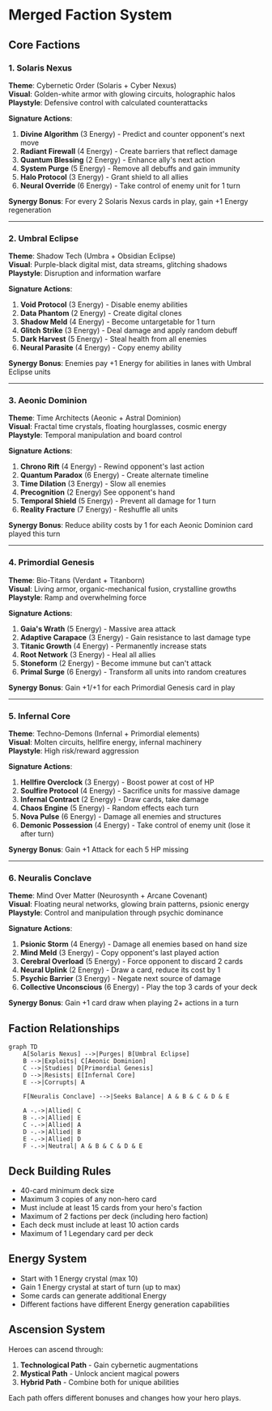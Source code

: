 # Merged Faction System

## Core Factions

### 1. Solaris Nexus

**Theme**: Cybernetic Order (Solaris + Cyber Nexus)  
**Visual**: Golden-white armor with glowing circuits, holographic halos  
**Playstyle**: Defensive control with calculated counterattacks

**Signature Actions**:

1. **Divine Algorithm** (3 Energy) - Predict and counter opponent's next move
2. **Radiant Firewall** (4 Energy) - Create barriers that reflect damage
3. **Quantum Blessing** (2 Energy) - Enhance ally's next action
4. **System Purge** (5 Energy) - Remove all debuffs and gain immunity
5. **Halo Protocol** (3 Energy) - Grant shield to all allies
6. **Neural Override** (6 Energy) - Take control of enemy unit for 1 turn

**Synergy Bonus**: For every 2 Solaris Nexus cards in play, gain +1 Energy regeneration

---

### 2. Umbral Eclipse

**Theme**: Shadow Tech (Umbra + Obsidian Eclipse)  
**Visual**: Purple-black digital mist, data streams, glitching shadows  
**Playstyle**: Disruption and information warfare

**Signature Actions**:

1. **Void Protocol** (3 Energy) - Disable enemy abilities
2. **Data Phantom** (2 Energy) - Create digital clones
3. **Shadow Meld** (4 Energy) - Become untargetable for 1 turn
4. **Glitch Strike** (3 Energy) - Deal damage and apply random debuff
5. **Dark Harvest** (5 Energy) - Steal health from all enemies
6. **Neural Parasite** (4 Energy) - Copy enemy ability

**Synergy Bonus**: Enemies pay +1 Energy for abilities in lanes with Umbral Eclipse units

---

### 3. Aeonic Dominion

**Theme**: Time Architects (Aeonic + Astral Dominion)  
**Visual**: Fractal time crystals, floating hourglasses, cosmic energy  
**Playstyle**: Temporal manipulation and board control

**Signature Actions**:

1. **Chrono Rift** (4 Energy) - Rewind opponent's last action
2. **Quantum Paradox** (6 Energy) - Create alternate timeline
3. **Time Dilation** (3 Energy) - Slow all enemies
4. **Precognition** (2 Energy) See opponent's hand
5. **Temporal Shield** (5 Energy) - Prevent all damage for 1 turn
6. **Reality Fracture** (7 Energy) - Reshuffle all units

**Synergy Bonus**: Reduce ability costs by 1 for each Aeonic Dominion card played this turn

---

### 4. Primordial Genesis

**Theme**: Bio-Titans (Verdant + Titanborn)  
**Visual**: Living armor, organic-mechanical fusion, crystalline growths  
**Playstyle**: Ramp and overwhelming force

**Signature Actions**:

1. **Gaia's Wrath** (5 Energy) - Massive area attack
2. **Adaptive Carapace** (3 Energy) - Gain resistance to last damage type
3. **Titanic Growth** (4 Energy) - Permanently increase stats
4. **Root Network** (3 Energy) - Heal all allies
5. **Stoneform** (2 Energy) - Become immune but can't attack
6. **Primal Surge** (6 Energy) - Transform all units into random creatures

**Synergy Bonus**: Gain +1/+1 for each Primordial Genesis card in play

---

### 5. Infernal Core

**Theme**: Techno-Demons (Infernal + Primordial elements)  
**Visual**: Molten circuits, hellfire energy, infernal machinery  
**Playstyle**: High risk/reward aggression

**Signature Actions**:

1. **Hellfire Overclock** (3 Energy) - Boost power at cost of HP
2. **Soulfire Protocol** (4 Energy) - Sacrifice units for massive damage
3. **Infernal Contract** (2 Energy) - Draw cards, take damage
4. **Chaos Engine** (5 Energy) - Random effects each turn
5. **Nova Pulse** (6 Energy) - Damage all enemies and structures
6. **Demonic Possession** (4 Energy) - Take control of enemy unit (lose it after turn)

**Synergy Bonus**: Gain +1 Attack for each 5 HP missing

---

### 6. Neuralis Conclave

**Theme**: Mind Over Matter (Neurosynth + Arcane Covenant)  
**Visual**: Floating neural networks, glowing brain patterns, psionic energy  
**Playstyle**: Control and manipulation through psychic dominance

**Signature Actions**:

1. **Psionic Storm** (4 Energy) - Damage all enemies based on hand size
2. **Mind Meld** (3 Energy) - Copy opponent's last played action
3. **Cerebral Overload** (5 Energy) - Force opponent to discard 2 cards
4. **Neural Uplink** (2 Energy) - Draw a card, reduce its cost by 1
5. **Psychic Barrier** (3 Energy) - Negate next source of damage
6. **Collective Unconscious** (6 Energy) - Play the top 3 cards of your deck

**Synergy Bonus**: Gain +1 card draw when playing 2+ actions in a turn

## Faction Relationships

```mermaid
graph TD
    A[Solaris Nexus] -->|Purges| B[Umbral Eclipse]
    B -->|Exploits| C[Aeonic Dominion]
    C -->|Studies| D[Primordial Genesis]
    D -->|Resists| E[Infernal Core]
    E -->|Corrupts| A
    
    F[Neuralis Conclave] -->|Seeks Balance| A & B & C & D & E
    
    A -.->|Allied| C
    B -.->|Allied| E
    C -.->|Allied| A
    D -.->|Allied| B
    E -.->|Allied| D
    F -.->|Neutral| A & B & C & D & E
```

## Deck Building Rules

- 40-card minimum deck size
- Maximum 3 copies of any non-hero card
- Must include at least 15 cards from your hero's faction
- Maximum of 2 factions per deck (including hero faction)
- Each deck must include at least 10 action cards
- Maximum of 1 Legendary card per deck

## Energy System

- Start with 1 Energy crystal (max 10)
- Gain 1 Energy crystal at start of turn (up to max)
- Some cards can generate additional Energy
- Different factions have different Energy generation capabilities

## Ascension System

Heroes can ascend through:

1. **Technological Path** - Gain cybernetic augmentations
2. **Mystical Path** - Unlock ancient magical powers
3. **Hybrid Path** - Combine both for unique abilities

Each path offers different bonuses and changes how your hero plays.
